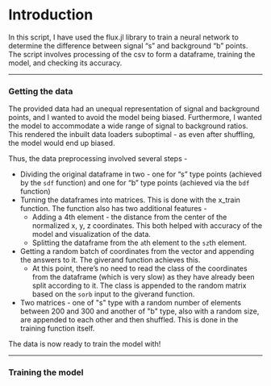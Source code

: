 # Introduction
In this script, I have used the flux.jl library to train a neural network to determine the difference between signal “s” and background “b” points. The script involves processing of the csv to form a dataframe, training the model, and checking its accuracy.
***
### Getting the data
The provided data had an unequal representation of signal and background points, and I wanted to avoid the model being biased. Furthermore, I wanted the model to accommodate a wide range of signal to background ratios. This rendered the inbuilt data loaders suboptimal - as even after shuffling, the model would end up biased.

Thus, the data preprocessing involved several steps - 

* Dividing the original dataframe in two - one for “s” type points (achieved by the `sdf` function) and one for “b” type points (achieved via the `bdf` function)
* Turning the dataframes into matrices. This is done with the x_train function. The function also has two additional features - 
    * Adding a 4th element - the distance from the center of the normalized x, y, z coordinates. This both helped with accuracy of the model and visualization of the data.
    * Splitting the dataframe from the `a`th element to the `sz`th element.
* Getting a random batch of coordinates from the vector and appending the answers to it. The giverand function achieves this. 
    * At this point, there’s no need to read the class of the coordinates from the dataframe (which is very slow) as they have already been split according to it. The class is appended to the random matrix based on the `sorb` input to the giverand function.
* Two matrices - one of "s" type with a random number of elements between 200 and 300 and another of "b" type, also with a random size, are appended to each other and then shuffled. This is done in the training function itself.

The data is now ready to train the model with!
***
### Training the model